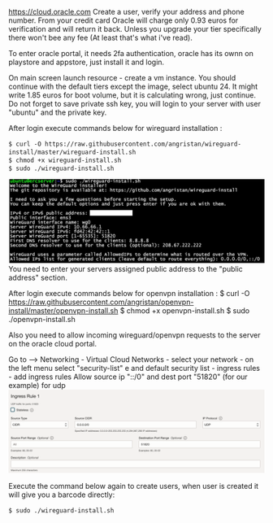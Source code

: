 https://cloud.oracle.com 
Create a user, verify your address and phone number. From your credit card Oracle will charge only 0.93 euros for verification and will return it back.  Unless you upgrade your tier specifically there won't bee any fee (At least that's what i've read).

To enter oracle portal, it needs 2fa authentication, oracle has its ownn on playstore and appstore, just install it and login. 

On main screen launch resource - create a vm instance. 
You should continue with the default tiers except the image, select ubuntu 24. It might write 1.85 euros for boot volume, but it is calculating wrong, just continue. 
Do not forget to save private ssh key, you will login to your server with user "ubuntu" and the private key. 



After login execute commands below for wireguard installation : 

    $ curl -O https://raw.githubusercontent.com/angristan/wireguard-install/master/wireguard-install.sh
    $ chmod +x wireguard-install.sh
    $ sudo ./wireguard-install.sh

![Wireguard_config](wireguard_config.png) 
You need to enter your servers assigned public address to the "public address" section. 

After login execute commands below for openvpn  installation : 
    $ curl -O https://raw.githubusercontent.com/angristan/openvpn-install/master/openvpn-install.sh
    $ chmod +x openvpn-install.sh
    $ sudo ./openvpn-install.sh


Also you need to allow incoming wireguard/openvpn requests to the server  on the oracle cloud portal. 

Go to  --> Networking - Virtual Cloud Networks - select your network - on the left menu select  "security-list" e and  default security list  - ingress rules - add ingress rules 
Allow  source ip "::/0" and dest port "51820" (for our example) for udp
![Ingress_Fw_Rule](ingress_fw_rule.png) 

Execute the command below again to create users, when user is created it will give you a barcode directly: 

    $ sudo ./wireguard-install.sh 
